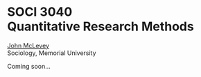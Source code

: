# SOCI 3040<br>Quantitative Research Methods

[John McLevey](https://www.johnmclevey.com)<br>
Sociology, Memorial University

Coming soon...
